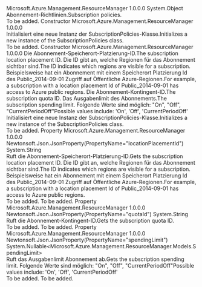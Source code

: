 <Type Name="SubscriptionPolicies" FullName="Microsoft.Azure.Management.ResourceManager.Models.SubscriptionPolicies">
  <TypeSignature Language="C#" Value="public class SubscriptionPolicies" />
  <TypeSignature Language="ILAsm" Value=".class public auto ansi beforefieldinit SubscriptionPolicies extends System.Object" />
  <TypeSignature Language="DocId" Value="T:Microsoft.Azure.Management.ResourceManager.Models.SubscriptionPolicies" />
  <TypeSignature Language="VB.NET" Value="Public Class SubscriptionPolicies" />
  <TypeSignature Language="F#" Value="type SubscriptionPolicies = class" />
  <AssemblyInfo>
    <AssemblyName>Microsoft.Azure.Management.ResourceManager</AssemblyName>
    <AssemblyVersion>1.0.0.0</AssemblyVersion>
  </AssemblyInfo>
  <Base>
    <BaseTypeName>System.Object</BaseTypeName>
  </Base>
  <Interfaces />
  <Docs>
    <summary>
            <span data-ttu-id="13c28-101">Abonnement-Richtlinien.</span><span class="sxs-lookup"><span data-stu-id="13c28-101">Subscription policies.</span></span>
            </summary>
    <remarks>To be added.</remarks>
  </Docs>
  <Members>
    <Member MemberName=".ctor">
      <MemberSignature Language="C#" Value="public SubscriptionPolicies ();" />
      <MemberSignature Language="ILAsm" Value=".method public hidebysig specialname rtspecialname instance void .ctor() cil managed" />
      <MemberSignature Language="DocId" Value="M:Microsoft.Azure.Management.ResourceManager.Models.SubscriptionPolicies.#ctor" />
      <MemberSignature Language="VB.NET" Value="Public Sub New ()" />
      <MemberType>Constructor</MemberType>
      <AssemblyInfo>
        <AssemblyName>Microsoft.Azure.Management.ResourceManager</AssemblyName>
        <AssemblyVersion>1.0.0.0</AssemblyVersion>
      </AssemblyInfo>
      <Parameters />
      <Docs>
        <summary>
            <span data-ttu-id="13c28-102">Initialisiert eine neue Instanz der SubscriptionPolicies-Klasse.</span><span class="sxs-lookup"><span data-stu-id="13c28-102">Initializes a new instance of the SubscriptionPolicies class.</span></span>
            </summary>
        <remarks>To be added.</remarks>
      </Docs>
    </Member>
    <Member MemberName=".ctor">
      <MemberSignature Language="C#" Value="public SubscriptionPolicies (string locationPlacementId = null, string quotaId = null, Nullable&lt;Microsoft.Azure.Management.ResourceManager.Models.SpendingLimit&gt; spendingLimit = null);" />
      <MemberSignature Language="ILAsm" Value=".method public hidebysig specialname rtspecialname instance void .ctor(string locationPlacementId, string quotaId, valuetype System.Nullable`1&lt;valuetype Microsoft.Azure.Management.ResourceManager.Models.SpendingLimit&gt; spendingLimit) cil managed" />
      <MemberSignature Language="DocId" Value="M:Microsoft.Azure.Management.ResourceManager.Models.SubscriptionPolicies.#ctor(System.String,System.String,System.Nullable{Microsoft.Azure.Management.ResourceManager.Models.SpendingLimit})" />
      <MemberSignature Language="VB.NET" Value="Public Sub New (Optional locationPlacementId As String = null, Optional quotaId As String = null, Optional spendingLimit As Nullable(Of SpendingLimit) = null)" />
      <MemberSignature Language="F#" Value="new Microsoft.Azure.Management.ResourceManager.Models.SubscriptionPolicies : string * string * Nullable&lt;Microsoft.Azure.Management.ResourceManager.Models.SpendingLimit&gt; -&gt; Microsoft.Azure.Management.ResourceManager.Models.SubscriptionPolicies" Usage="new Microsoft.Azure.Management.ResourceManager.Models.SubscriptionPolicies (locationPlacementId, quotaId, spendingLimit)" />
      <MemberType>Constructor</MemberType>
      <AssemblyInfo>
        <AssemblyName>Microsoft.Azure.Management.ResourceManager</AssemblyName>
        <AssemblyVersion>1.0.0.0</AssemblyVersion>
      </AssemblyInfo>
      <Parameters>
        <Parameter Name="locationPlacementId" Type="System.String" />
        <Parameter Name="quotaId" Type="System.String" />
        <Parameter Name="spendingLimit" Type="System.Nullable&lt;Microsoft.Azure.Management.ResourceManager.Models.SpendingLimit&gt;" />
      </Parameters>
      <Docs>
        <param name="locationPlacementId"><span data-ttu-id="13c28-103">Die Abonnement-Speicherort-Platzierung-ID.</span><span class="sxs-lookup"><span data-stu-id="13c28-103">The subscription location placement ID.</span></span> <span data-ttu-id="13c28-104">Die ID gibt an, welche Regionen für das Abonnement sichtbar sind.</span><span class="sxs-lookup"><span data-stu-id="13c28-104">The ID indicates which regions are visible for a subscription.</span></span> <span data-ttu-id="13c28-105">Beispielsweise hat ein Abonnement mit einem Speicherort Platzierung Id des Public_2014-09-01 Zugriff auf Öffentliche Azure-Regionen.</span><span class="sxs-lookup"><span data-stu-id="13c28-105">For example, a subscription with a location placement Id of Public_2014-09-01 has access to Azure public regions.</span></span></param>
        <param name="quotaId"><span data-ttu-id="13c28-106">Die Abonnement-Kontingent-ID.</span><span class="sxs-lookup"><span data-stu-id="13c28-106">The subscription quota ID.</span></span></param>
        <param name="spendingLimit"><span data-ttu-id="13c28-107">Das Ausgabenlimit des Abonnements.</span><span class="sxs-lookup"><span data-stu-id="13c28-107">The subscription spending limit.</span></span>
            <span data-ttu-id="13c28-108">Folgende Werte sind möglich: "On", "Off", "CurrentPeriodOff"</span><span class="sxs-lookup"><span data-stu-id="13c28-108">Possible values include: 'On', 'Off', 'CurrentPeriodOff'</span></span></param>
        <summary>
            <span data-ttu-id="13c28-109">Initialisiert eine neue Instanz der SubscriptionPolicies-Klasse.</span><span class="sxs-lookup"><span data-stu-id="13c28-109">Initializes a new instance of the SubscriptionPolicies class.</span></span>
            </summary>
        <remarks>To be added.</remarks>
      </Docs>
    </Member>
    <Member MemberName="LocationPlacementId">
      <MemberSignature Language="C#" Value="public string LocationPlacementId { get; }" />
      <MemberSignature Language="ILAsm" Value=".property instance string LocationPlacementId" />
      <MemberSignature Language="DocId" Value="P:Microsoft.Azure.Management.ResourceManager.Models.SubscriptionPolicies.LocationPlacementId" />
      <MemberSignature Language="VB.NET" Value="Public ReadOnly Property LocationPlacementId As String" />
      <MemberSignature Language="F#" Value="member this.LocationPlacementId : string" Usage="Microsoft.Azure.Management.ResourceManager.Models.SubscriptionPolicies.LocationPlacementId" />
      <MemberType>Property</MemberType>
      <AssemblyInfo>
        <AssemblyName>Microsoft.Azure.Management.ResourceManager</AssemblyName>
        <AssemblyVersion>1.0.0.0</AssemblyVersion>
      </AssemblyInfo>
      <Attributes>
        <Attribute>
          <AttributeName>Newtonsoft.Json.JsonProperty(PropertyName="locationPlacementId")</AttributeName>
        </Attribute>
      </Attributes>
      <ReturnValue>
        <ReturnType>System.String</ReturnType>
      </ReturnValue>
      <Docs>
        <summary>
            <span data-ttu-id="13c28-110">Ruft die Abonnement-Speicherort-Platzierung-ID.</span><span class="sxs-lookup"><span data-stu-id="13c28-110">Gets the subscription location placement ID.</span></span> <span data-ttu-id="13c28-111">Die ID gibt an, welche Regionen für das Abonnement sichtbar sind.</span><span class="sxs-lookup"><span data-stu-id="13c28-111">The ID indicates which regions are visible for a subscription.</span></span> <span data-ttu-id="13c28-112">Beispielsweise hat ein Abonnement mit einem Speicherort Platzierung Id des Public_2014-09-01 Zugriff auf Öffentliche Azure-Regionen.</span><span class="sxs-lookup"><span data-stu-id="13c28-112">For example, a subscription with a location placement Id of Public_2014-09-01 has access to Azure public regions.</span></span>
            </summary>
        <value>To be added.</value>
        <remarks>To be added.</remarks>
      </Docs>
    </Member>
    <Member MemberName="QuotaId">
      <MemberSignature Language="C#" Value="public string QuotaId { get; }" />
      <MemberSignature Language="ILAsm" Value=".property instance string QuotaId" />
      <MemberSignature Language="DocId" Value="P:Microsoft.Azure.Management.ResourceManager.Models.SubscriptionPolicies.QuotaId" />
      <MemberSignature Language="VB.NET" Value="Public ReadOnly Property QuotaId As String" />
      <MemberSignature Language="F#" Value="member this.QuotaId : string" Usage="Microsoft.Azure.Management.ResourceManager.Models.SubscriptionPolicies.QuotaId" />
      <MemberType>Property</MemberType>
      <AssemblyInfo>
        <AssemblyName>Microsoft.Azure.Management.ResourceManager</AssemblyName>
        <AssemblyVersion>1.0.0.0</AssemblyVersion>
      </AssemblyInfo>
      <Attributes>
        <Attribute>
          <AttributeName>Newtonsoft.Json.JsonProperty(PropertyName="quotaId")</AttributeName>
        </Attribute>
      </Attributes>
      <ReturnValue>
        <ReturnType>System.String</ReturnType>
      </ReturnValue>
      <Docs>
        <summary>
            <span data-ttu-id="13c28-113">Ruft die Abonnement-Kontingent-ID.</span><span class="sxs-lookup"><span data-stu-id="13c28-113">Gets the subscription quota ID.</span></span>
            </summary>
        <value>To be added.</value>
        <remarks>To be added.</remarks>
      </Docs>
    </Member>
    <Member MemberName="SpendingLimit">
      <MemberSignature Language="C#" Value="public Nullable&lt;Microsoft.Azure.Management.ResourceManager.Models.SpendingLimit&gt; SpendingLimit { get; }" />
      <MemberSignature Language="ILAsm" Value=".property instance valuetype System.Nullable`1&lt;valuetype Microsoft.Azure.Management.ResourceManager.Models.SpendingLimit&gt; SpendingLimit" />
      <MemberSignature Language="DocId" Value="P:Microsoft.Azure.Management.ResourceManager.Models.SubscriptionPolicies.SpendingLimit" />
      <MemberSignature Language="VB.NET" Value="Public ReadOnly Property SpendingLimit As Nullable(Of SpendingLimit)" />
      <MemberSignature Language="F#" Value="member this.SpendingLimit : Nullable&lt;Microsoft.Azure.Management.ResourceManager.Models.SpendingLimit&gt;" Usage="Microsoft.Azure.Management.ResourceManager.Models.SubscriptionPolicies.SpendingLimit" />
      <MemberType>Property</MemberType>
      <AssemblyInfo>
        <AssemblyName>Microsoft.Azure.Management.ResourceManager</AssemblyName>
        <AssemblyVersion>1.0.0.0</AssemblyVersion>
      </AssemblyInfo>
      <Attributes>
        <Attribute>
          <AttributeName>Newtonsoft.Json.JsonProperty(PropertyName="spendingLimit")</AttributeName>
        </Attribute>
      </Attributes>
      <ReturnValue>
        <ReturnType>System.Nullable&lt;Microsoft.Azure.Management.ResourceManager.Models.SpendingLimit&gt;</ReturnType>
      </ReturnValue>
      <Docs>
        <summary>
            <span data-ttu-id="13c28-114">Ruft das Ausgabenlimit Abonnement ab.</span><span class="sxs-lookup"><span data-stu-id="13c28-114">Gets the subscription spending limit.</span></span> <span data-ttu-id="13c28-115">Folgende Werte sind möglich: "On", "Off", "CurrentPeriodOff"</span><span class="sxs-lookup"><span data-stu-id="13c28-115">Possible values include: 'On', 'Off', 'CurrentPeriodOff'</span></span>
            </summary>
        <value>To be added.</value>
        <remarks>To be added.</remarks>
      </Docs>
    </Member>
  </Members>
</Type>